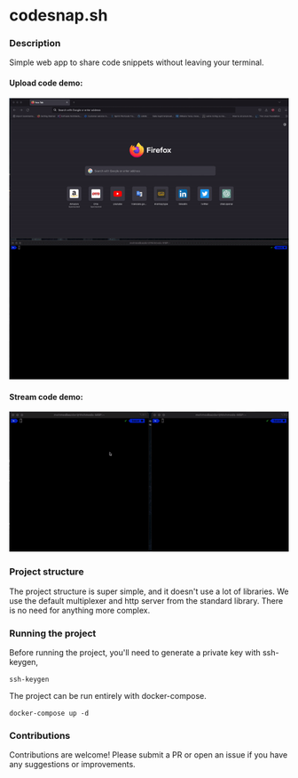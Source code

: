 # codesnap.sh

### Description
Simple web app to share code snippets without leaving your terminal. 

#### Upload code demo:

![codesnap.sh demo](./codesnap_demo.gif)

#### Stream code demo:

![codesnap.sh tunnel demo](./codesnap_tunnel_demo.gif)

### Project structure
The project structure is super simple, and it doesn't use a lot of libraries. We use the default multiplexer and
http server from the standard library. There is no need for anything more complex. 

### Running the project

Before running the project, you'll need to generate a private key with ssh-keygen,

```
ssh-keygen
```

The project can be run entirely with docker-compose.

```
docker-compose up -d
```

### Contributions
Contributions are welcome! Please submit a PR or open an issue if you have any suggestions or improvements. 
